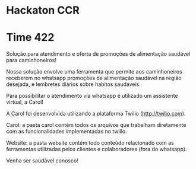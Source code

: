 # Hackaton CCR
# Time 422

Solução para atendimento e oferta de promoções de alimentação saudável para caminhoneiros!

Nossa solução envolve uma ferramenta que permite aos caminhoneiros receberem no whatsapp promoções de alimentação saudável na região desejada, e lembretes diários sobre habitos saudáveis.

Para possibilitar o atendimento via whatsapp é utilizado um assistente virtual, a Carol!

A Carol foi desenvolvida utilizando a plataforma Twilio (http://twilio.com).

Carol: a pasta carol contém todos os arquivos que trabalham diretamente com as funcionalidades implementadas no twilio.

Website: a pasta website contém todo conteúdo relacionado com as ferramentas utilizadas pelos clientes e colaboradores (fora do whatsapp).

Venha ser saudável conosco!
